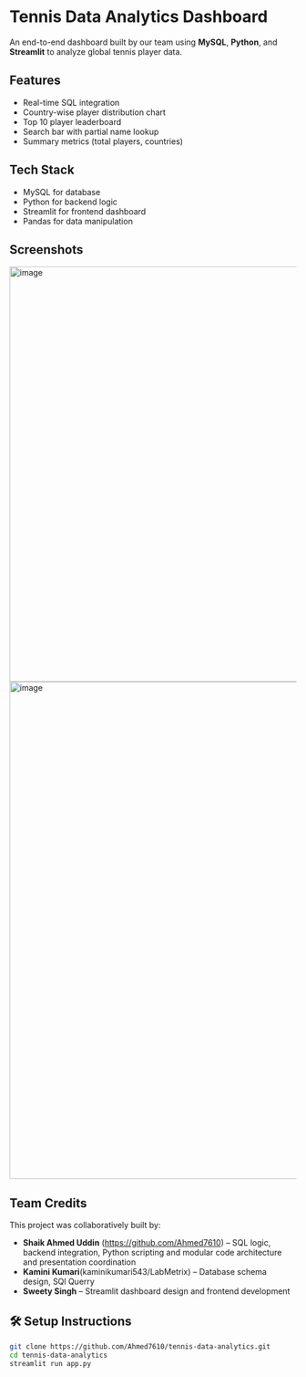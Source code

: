#  Tennis Data Analytics Dashboard

An end-to-end dashboard built by our team using **MySQL**, **Python**, and **Streamlit** to analyze global tennis player data.

##  Features
- Real-time SQL integration
- Country-wise player distribution chart
- Top 10 player leaderboard
- Search bar with partial name lookup
- Summary metrics (total players, countries)

##  Tech Stack
- MySQL for database
- Python for backend logic
- Streamlit for frontend dashboard
- Pandas for data manipulation

##  Screenshots
<img width="1063" height="728" alt="image" src="https://github.com/user-attachments/assets/5ad043e5-59ba-4507-b253-0148efcc20f0" />
  <img width="1009" height="872" alt="image" src="https://github.com/user-attachments/assets/b783a369-b4e8-4a1f-a7c7-ea408e999076" />

##  Team Credits

This project was collaboratively built by:

- **Shaik Ahmed Uddin** (https://github.com/Ahmed7610) – SQL logic, backend integration, Python scripting and modular code architecture and presentation coordination  
- **Kamini Kumari**(kaminikumari543/LabMetrix) –  Database schema design, SQl Querry
- **Sweety Singh** –  Streamlit dashboard design and frontend development 

## 🛠️ Setup Instructions
```bash
git clone https://github.com/Ahmed7610/tennis-data-analytics.git
cd tennis-data-analytics
streamlit run app.py
